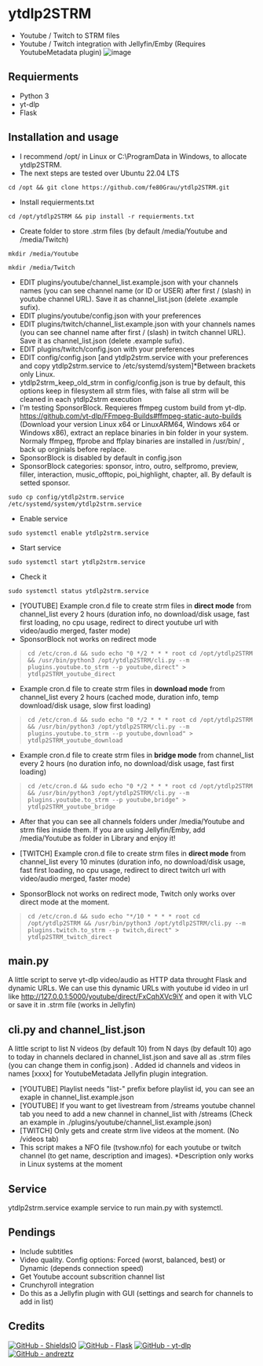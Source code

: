 # ytdlp2STRM
* Youtube / Twitch to STRM files
* Youtube / Twitch integration with Jellyfin/Emby (Requires YoutubeMetadata plugin)
![image](https://user-images.githubusercontent.com/6680464/227725095-8451ea3b-d404-47d7-82b6-59ec9f683eb2.png)

## Requierments
* Python 3
* yt-dlp
* Flask

## Installation and usage
* I recommend /opt/ in Linux or C:\ProgramData in Windows, to allocate ytdlp2STRM.
* The next steps are tested over Ubuntu 22.04 LTS
```console
cd /opt && git clone https://github.com/fe80Grau/ytdlp2STRM.git
```
* Install requierments.txt
```console
cd /opt/ytdlp2STRM && pip install -r requierments.txt
```
* Create folder to store .strm files (by default /media/Youtube and /media/Twitch)
```console
mkdir /media/Youtube
```
```console
mkdir /media/Twitch
```
* EDIT plugins/youtube/channel_list.example.json with your channels names (you can see channel name (or ID or USER)  after first / (slash) in youtube channel URL). Save it as channel_list.json (delete .example sufix).
* EDIT plugins/youtube/config.json with your preferences
* EDIT plugins/twitch/channel_list.example.json with your channels names (you can see channel name after first / (slash) in twitch channel URL). Save it as channel_list.json (delete .example sufix).
* EDIT plugins/twitch/config.json with your preferences
* EDIT config/config.json [and ytdlp2strm.service with your preferences and copy ytdlp2strm.service to /etc/systemd/system]*Between brackets only Linux.
* ytdlp2strm_keep_old_strm in config/config.json is true by default, this options keep in filesystem all strm files,  with false all strm will be cleaned in each ytdlp2strm execution
* I'm testing SponsorBlock. Requieres ffmpeg custom build from yt-dlp. https://github.com/yt-dlp/FFmpeg-Builds#ffmpeg-static-auto-builds (Download your version Linux x64 or LinuxARM64, Windows x64 or Windows x86), extract an replace binaries in bin folder in your system. Normaly ffmpeg, ffprobe and ffplay binaries are installed in /usr/bin/ , back up orginials before replace. 
* SponsorBlock is disabled by default in config.json
* SponsorBlock categories: sponsor, intro, outro, selfpromo, preview, filler, interaction, music_offtopic, poi_highlight, chapter, all. By default is setted sponsor.
```console
sudo cp config/ytdlp2strm.service /etc/systemd/system/ytdlp2strm.service
```
* Enable service
```console
sudo systemctl enable ytdlp2strm.service
```
* Start service
```console
sudo systemctl start ytdlp2strm.service
```
* Check it
```console
sudo systemctl status ytdlp2strm.service
```

* [YOUTUBE] Example cron.d file to create strm files in **direct mode** from channel_list every 2 hours (duration info, no download/disk usage, fast first loading, no cpu usage, redirect to direct youtube url with video/audio merged, faster mode)
* SponsorBlock not works on redirect mode
> ``` console
> cd /etc/cron.d && sudo echo "0 */2 * * * root cd /opt/ytdlp2STRM && /usr/bin/python3 /opt/ytdlp2STRM/cli.py --m plugins.youtube.to_strm --p youtube,direct" > ytdlp2STRM_youtube_direct
> ```
* Example cron.d file to create strm files in **download mode** from channel_list every 2 hours (cached mode, duration info, temp download/disk usage, slow first loading)
> ``` console
> cd /etc/cron.d && sudo echo "0 */2 * * * root cd /opt/ytdlp2STRM && /usr/bin/python3 /opt/ytdlp2STRM/cli.py --m plugins.youtube.to_strm --p youtube,download" > ytdlp2STRM_youtube_download
> ```
* Example cron.d file to create strm files in **bridge mode** from channel_list every 2 hours (no duration info, no download/disk usage, fast first loading)
> ``` console
> cd /etc/cron.d && sudo echo "0 */2 * * * root cd /opt/ytdlp2STRM && /usr/bin/python3 /opt/ytdlp2STRM/cli.py --m plugins.youtube.to_strm --p youtube,bridge" > ytdlp2STRM_youtube_bridge
> ```

* After that you can see all channels folders under /media/Youtube and strm files inside them. If you are using Jellyfin/Emby, add /media/Youtube as folder in Library and enjoy it!


* [TWITCH] Example cron.d file to create strm files in **direct mode** from channel_list every 10 minutes (duration info, no download/disk usage, fast first loading, no cpu usage, redirect to direct twitch url with video/audio merged, faster mode)
* SponsorBlock not works on redirect mode, Twitch only works over direct mode at the moment.
> ``` console
> cd /etc/cron.d && sudo echo "*/10 * * * * root cd /opt/ytdlp2STRM && /usr/bin/python3 /opt/ytdlp2STRM/cli.py --m plugins.twitch.to_strm --p twitch,direct" > ytdlp2STRM_twitch_direct
> ```


## main.py 
A little script to serve yt-dlp video/audio as HTTP data throught Flask and dynamic URLs. We can use this dynamic URLs with youtube id video in url like http://127.0.0.1:5000/youtube/direct/FxCqhXVc9iY and open it with VLC or save it in .strm file (works in Jellyfin)

## cli.py and channel_list.json
A little script to list N videos (by default 10) from N days (by default 10) ago to today in channels declared in channel_list.json and save all as .strm files (you can change them in config.json) . Added id channels and videos in names [xxxx] for YoutubeMetadata Jellyfin plugin integration.

* [YOUTUBE] Playlist needs "list-" prefix before playlist id, you can see an exaple in channel_list.example.json
* [YOUTUBE] If you want to get livestream from /streams youtube channel tab you need to add a new channel in channel_list with /streams (Check an example in ./plugins/youtube/channel_list.example.json)
* [TWITCH] Only gets and create strm live videos at the moment. (No /videos tab)
* This script makes a NFO file (tvshow.nfo) for each youtube or twitch channel (to get name, description and images). *Description only works in Linux systems at the moment

## Service
ytdlp2strm.service example service to run main.py with systemctl. 

## Pendings
* Include subtitles
* Video quality. Config options: Forced (worst, balanced, best) or Dynamic (depends connection speed)
* Get Youtube account subscrition channel list
* Crunchyroll integration
* Do this as a Jellyfin plugin with GUI (settings and search for channels to add in list)

## Credits
[![GitHub - ShieldsIO](https://img.shields.io/badge/GitHub-ShieldsIO-42b983?logo=GitHub)](https://github.com/badges/shields)
[![GitHub - Flask](https://img.shields.io/badge/GitHub-Flask-0000ff?logo=GitHub)](https://github.com/pallets/flask)
[![GitHub - yt-dlp](https://img.shields.io/badge/GitHub-ytdlp-ff0000?logo=GitHub)](https://github.com/yt-dlp/yt-dlp)
[![GitHub - andreztz](https://img.shields.io/badge/GitHub-andreztz-ffc230?logo=GitHub)](https://gist.github.com/andreztz/9e472fa6daa17d2f954958fc33e5a296)
